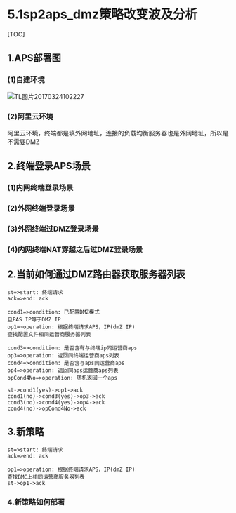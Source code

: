 # 5.1sp2aps_dmz策略改变波及分析

[TOC]

## 1.APS部署图

### (1)自建环境

![TL图片20170324102227](C:\Users\wuzhihua\Desktop\TL图片20170324102227.png)

### (2)阿里云环境

阿里云环境，终端都是填外网地址，连接的负载均衡服务器也是外网地址，所以是不需要DMZ





## 2.终端登录APS场景

### (1)内网终端登录场景



### (2)外网终端登录场景

### (3)外网终端过DMZ登录场景

### (4)内网终端NAT穿越之后过DMZ登录场景









## 2.当前如何通过DMZ路由器获取服务器列表

```flow
st=>start: 终端请求
ack=>end: ack

cond1=>condition: 已配置DMZ模式
且PAS IP等于DMZ IP
op1=>operation: 根据终端请求APS，IP(dmZ IP)
查找配置文件相同运营商服务器列表

cond3=>condition: 是否含有与终端ip同运营商aps
op3=>operation: 返回同终端运营商aps列表
cond4=>condition: 是否含与aps同运营商aps
op4=>operation: 返回同aps运营商aps列表
opCond4No=>operation: 随机返回一个aps

st->cond1(yes)->op1->ack
cond1(no)->cond3(yes)->op3->ack
cond3(no)->cond4(yes)->op4->ack
cond4(no)->opCond4No->ack
```

## 3.新策略

```flow
st=>start: 终端请求
ack=>end: ack

op1=>operation: 根据终端请求APS，IP(dmZ IP)
查找BMC上相同运营商服务器列表
st->op1->ack
```

### 4.新策略如何部署

